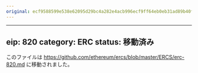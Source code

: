 ```yaml
---
original: ecf9588599e538e62095d29bc4a282e4acb996ecf9ff64eb0eb31ad89b40fd43
---
```


---
eip: 820
category: ERC
status: 移動済み
---

このファイルは https://github.com/ethereum/ercs/blob/master/ERCS/erc-820.md に移動されました。